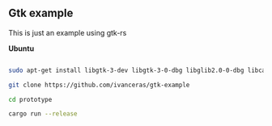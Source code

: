 ## Gtk example

This is just an example using gtk-rs




**Ubuntu**

```sh

sudo apt-get install libgtk-3-dev libgtk-3-0-dbg libglib2.0-0-dbg libcairo2-dbg

git clone https://github.com/ivanceras/gtk-example

cd prototype

cargo run --release

```

